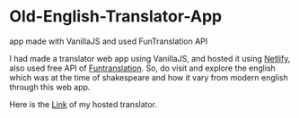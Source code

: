 # Old-English-Translator-App
app made with VanillaJS and used FunTranslation API


I had made a translator web app using VanillaJS, and hosted it using [Netlify](https://app.netlify.com/), also used free API of [Funtranslation](https://funtranslations.com/).
So, do visit and explore the english which was at the time of shakespeare and how it vary from modern english through this web app.



Here is the [Link](https://old-english-translator.netlify.app/) of my hosted translator.